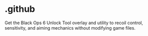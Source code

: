 # .github
Get the Black Ops 6 Unlock Tool  overlay and  utility to recoil control, sensitivity, and aiming mechanics without modifying game files.
